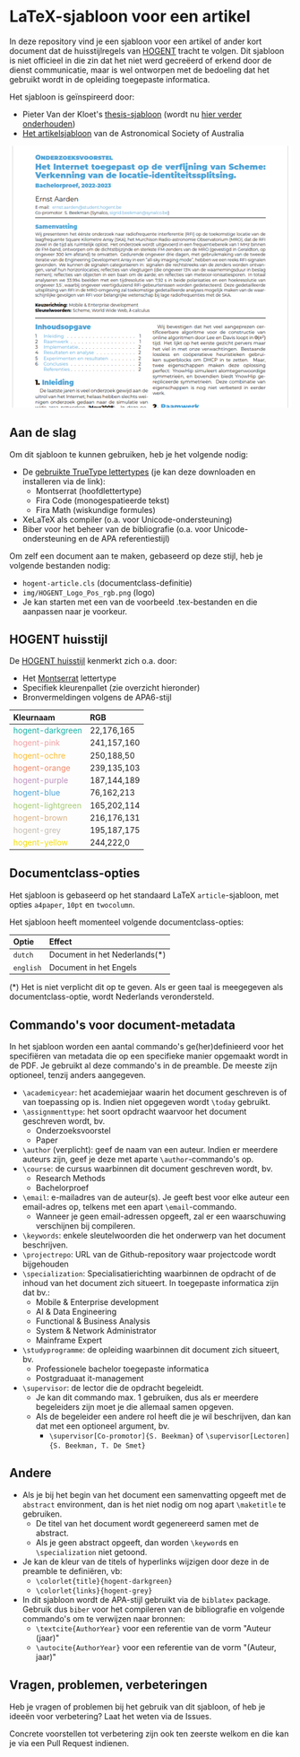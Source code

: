# LaTeX-sjabloon voor een artikel

In deze repository vind je een sjabloon voor een artikel of ander kort document dat de huisstijlregels van [HOGENT](https://www.hogent.be) tracht te volgen. Dit sjabloon is niet officieel in die zin dat het niet werd gecreëerd of erkend door de dienst communicatie, maar is wel ontworpen met de bedoeling dat het gebruikt wordt in de opleiding toegepaste informatica.

Het sjabloon is geïnspireerd door:

- Pieter Van der Kloet's [thesis-sjabloon](https://github.com/pvdk/hogent-latex-thesis) (wordt nu [hier verder onderhouden](https://github.com/HoGentTIN/hogent-latex-thesis))
- [Het artikelsjabloon](https://www.overleaf.com/latex/templates/publications-of-the-astronomical-society-of-australia/nbjxzvhrrgbx) van de Astronomical Society of Australia

![Voorbeeld van de artikelstijl](img/example-document.png)

## Aan de slag

Om dit sjabloon te kunnen gebruiken, heb je het volgende nodig:

- De [gebruikte TrueType lettertypes](https://github.com/HoGentTIN/presentatie-latex-sjabloon/tree/master/fonts) (je kan deze downloaden en installeren via de link):
    - Montserrat (hoofdlettertype)
    - Fira Code (monogespatieerde tekst)
    - Fira Math (wiskundige formules)
- XeLaTeX als compiler (o.a. voor Unicode-ondersteuning)
- Biber voor het beheer van de bibliografie (o.a. voor Unicode-ondersteuning en de APA referentiestijl)

Om zelf een document aan te maken, gebaseerd op deze stijl, heb je volgende bestanden nodig:

- `hogent-article.cls` (documentclass-definitie)
- `img/HOGENT_Logo_Pos_rgb.png` (logo)
- Je kan starten met een van de voorbeeld .tex-bestanden en die aanpassen naar je voorkeur.

## HOGENT huisstijl

De [HOGENT huisstijl](https://hnet.hogent.be/themas/communicatie/huisstijl-logo-s-en-sjablonen/) kenmerkt zich o.a. door:

- Het [Montserrat](https://github.com/JulietaUla/Montserrat/) lettertype
- Specifiek kleurenpallet (zie overzicht hieronder)
- Bronvermeldingen volgens de APA6-stijl

| Kleurnaam                                                   | RGB         |
| :---------------------------------------------------------- | :---------- |
| <div style='color:rgb(22,176,165)'>hogent-darkgreen</div>   | 22,176,165  |
| <div style='color:rgb(241,157,160)'>hogent-pink</div>       | 241,157,160 |
| <div style='color:rgb(250,188,50)'>hogent-ochre</div>       | 250,188,50  |
| <div style='color:rgb(239,135,103)'>hogent-orange</div>     | 239,135,103 |
| <div style='color:rgb(187,144,189)'>hogent-purple</div>     | 187,144,189 |
| <div style='color:rgb(76,162,213)'>hogent-blue</div>        | 76,162,213  |
| <div style='color:rgb(165,202,114)'>hogent-lightgreen</div> | 165,202,114 |
| <div style='color:rgb(216,176,131)'>hogent-brown</div>      | 216,176,131 |
| <div style='color:rgb(195,187,175)'>hogent-grey</div>       | 195,187,175 |
| <div style='color:rgb(244,222,0)'>hogent-yellow</div>       | 244,222,0   |

## Documentclass-opties

Het sjabloon is gebaseerd op het standaard LaTeX `article`-sjabloon, met opties `a4paper`, `10pt` en `twocolumn`.

Het sjabloon heeft momenteel volgende documentclass-opties:

| Optie     | Effect                         |
| :-------- | :----------------------------- |
| `dutch`   | Document in het Nederlands(\*) |
| `english` | Document in het Engels         |

(*) Het is niet verplicht dit op te geven. Als er geen taal is meegegeven als documentclass-optie, wordt Nederlands verondersteld.

## Commando's voor document-metadata

In het sjabloon worden een aantal commando's ge(her)definieerd voor het specifiëren van metadata die op een specifieke manier opgemaakt wordt in de PDF. Je gebruikt al deze commando's in de preamble. De meeste zijn optioneel, tenzij anders aangegeven.

- `\academicyear`: het academiejaar waarin het document geschreven is of van toepassing op is. Indien niet opgegeven wordt `\today` gebruikt.
- `\assignmenttype`: het soort opdracht waarvoor het document geschreven wordt, bv.
    - Onderzoeksvoorstel
    - Paper
- `\author` (verplicht): geef de naam van een auteur. Indien er meerdere auteurs zijn, geef je deze met aparte `\author`-commando's op.
- `\course`: de cursus waarbinnen dit document geschreven wordt, bv.
    - Research Methods
    - Bachelorproef
- `\email`: e-mailadres van de auteur(s). Je geeft best voor elke auteur een email-adres op, telkens met een apart `\email`-commando.
    - Wanneer je geen email-adressen opgeeft, zal er een waarschuwing verschijnen bij compileren.
- `\keywords`: enkele sleutelwoorden die het onderwerp van het document beschrijven.
- `\projectrepo`: URL van de Github-repository waar projectcode wordt bijgehouden
- `\specialization`: Specialisatierichting waarbinnen de opdracht of de inhoud van het document zich situeert. In toegepaste informatica zijn dat bv.:
    - Mobile \& Enterprise development
    - AI \& Data Engineering
    - Functional \& Business Analysis
    - System \& Network Administrator
    - Mainframe Expert
- `\studyprogramme`: de opleiding waarbinnen dit document zich situeert, bv.
    - Professionele bachelor toegepaste informatica
    - Postgraduaat it-management
- `\supervisor`: de lector die de opdracht begeleidt.
    - Je kan dit commando max. 1 gebruiken, dus als er meerdere begeleiders zijn moet je die allemaal samen opgeven.
    - Als de begeleider een andere rol heeft die je wil beschrijven, dan kan dat met een optioneel argument, bv.
        - `\supervisor[Co-promotor]{S. Beekman}` of `\supervisor[Lectoren]{S. Beekman, T. De Smet}`

## Andere

- Als je bij het begin van het document een samenvatting opgeeft met de `abstract` environment, dan is het niet nodig om nog apart `\maketitle` te gebruiken.
    - De titel van het document wordt gegenereerd samen met de abstract.
    - Als je geen abstract opgeeft, dan worden `\keyword`s en `\specialization` niet getoond.
- Je kan de kleur van de titels of hyperlinks wijzigen door deze in de preamble te definiëren, vb:
    - `\colorlet{title}{hogent-darkgreen}`
    - `\colorlet{links}{hogent-grey}`
- In dit sjabloon wordt de APA-stijl gebruikt via de `biblatex` package. Gebruik dus `biber` voor het compileren van de bibliografie en volgende commando's om te verwijzen naar bronnen:
    - `\textcite{AuthorYear}` voor een referentie van de vorm "Auteur (jaar)"
    - `\autocite{AuthorYear}` voor een referentie van de vorm "(Auteur, jaar)"

## Vragen, problemen, verbeteringen

Heb je vragen of problemen bij het gebruik van dit sjabloon, of heb je ideeën voor verbetering? Laat het weten via de Issues.

Concrete voorstellen tot verbetering zijn ook ten zeerste welkom en die kan je via een Pull Request indienen.
